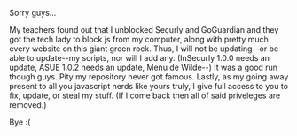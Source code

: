 Sorry guys...

My teachers found out that I unblocked Securly and GoGuardian and they got the tech lady to block js from my computer, along with pretty much every website on this giant green rock. Thus, I will not be updating--or be able to update--my scripts, nor will I add any. (InSecurly 1.0.0 needs an update, ASUE 1.0.2 needs an update, Menu de Wilde--)
It was a good run though guys. Pity my repository never got famous.
Lastly, as my going away present to all you javascript nerds like yours truly, I give full access to you to fix, update, or steal my stuff. (If I come back then all of said priveleges are removed.)

Bye :(
